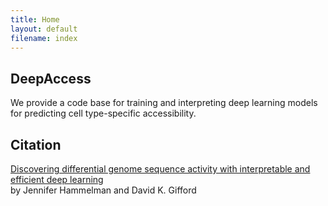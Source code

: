 ```yaml
---
title: Home
layout: default
filename: index
---
```

## DeepAccess
We provide a code base for training and interpreting deep learning models for predicting cell type-specific accessibility.
## Citation
[Discovering differential genome sequence activity with interpretable and efficient deep learning](https://www.biorxiv.org/content/10.1101/2021.02.26.433073v1.abstract?%3Fcollection=) <br />  by Jennifer Hammelman and David K. Gifford

